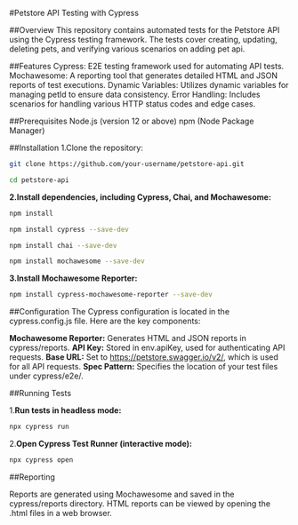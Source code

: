 #Petstore API Testing with Cypress

##Overview
This repository contains automated tests for the Petstore API using the Cypress testing framework. The tests cover creating, updating, deleting pets, and verifying various scenarios on adding pet api.

##Features
Cypress: E2E testing framework used for automating API tests.
Mochawesome: A reporting tool that generates detailed HTML and JSON reports of test executions.
Dynamic Variables: Utilizes dynamic variables for managing petId to ensure data consistency.
Error Handling: Includes scenarios for handling various HTTP status codes and edge cases.

##Prerequisites
Node.js (version 12 or above)
npm (Node Package Manager)

##Installation
1.Clone the repository:
```bash
git clone https://github.com/your-username/petstore-api.git
```
```bash
cd petstore-api
```

**2.Install dependencies, including Cypress, Chai, and Mochawesome:**
```bash
npm install
```
```bash
npm install cypress --save-dev
```
```bash
npm install chai --save-dev
```
```bash
npm install mochawesome --save-dev
```

**3.Install Mochawesome Reporter:**
```bash
npm install cypress-mochawesome-reporter --save-dev
```

##Configuration
The Cypress configuration is located in the cypress.config.js file. Here are the key components:

**Mochawesome Reporter:** Generates HTML and JSON reports in cypress/reports.
**API Key:** Stored in env.apiKey, used for authenticating API requests.
**Base URL:** Set to https://petstore.swagger.io/v2/, which is used for all API requests.
**Spec Pattern:** Specifies the location of your test files under cypress/e2e/. 

##Running Tests

1.**Run tests in headless mode:**
```bash
npx cypress run
```

2.**Open Cypress Test Runner (interactive mode):**
```bash
npx cypress open
```
##Reporting

Reports are generated using Mochawesome and saved in the cypress/reports directory.
HTML reports can be viewed by opening the .html files in a web browser.